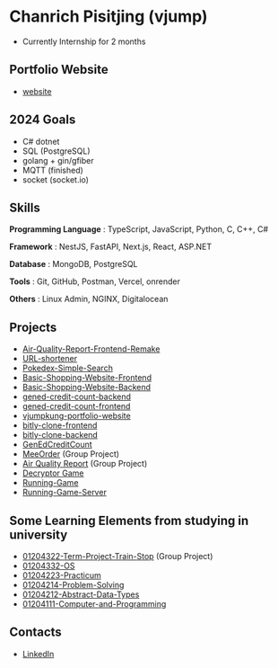 # Chanrich Pisitjing (vjump)

- Currently Internship for 2 months

## Portfolio Website
- [website](https://vjumpkung.github.io/)

## 2024 Goals

- C# dotnet
- SQL (PostgreSQL)
- golang + gin/gfiber
- MQTT (finished)
- socket (socket.io)

## Skills
**Programming Language** : TypeScript, JavaScript, Python, C, C++, C#

**Framework** : NestJS, FastAPI, Next.js, React, ASP.NET

**Database** : MongoDB, PostgreSQL

**Tools** : Git, GitHub, Postman, Vercel, onrender

**Others** : Linux Admin, NGINX, Digitalocean

## Projects

- [Air-Quality-Report-Frontend-Remake](https://github.com/Vjumpkung/Air-Quality-Report-Frontend-Remake)
- [URL-shortener](https://github.com/Vjumpkung/vjump-short-url)
- [Pokedex-Simple-Search](https://github.com/Vjumpkung/simple-pokedex-vite-react)
- [Basic-Shopping-Website-Frontend](https://github.com/Vjumpkung/basic-shopping-website-frontend/)
- [Basic-Shopping-Website-Backend](https://github.com/Vjumpkung/basic-shopping-website-backend/)
- [gened-credit-count-backend](https://github.com/Vjumpkung/gened-credit-count-backend)
- [gened-credit-count-frontend](https://github.com/Vjumpkung/gened-credit-count-frontend)
- [vjumpkung-portfolio-website](https://github.com/Vjumpkung/vjumpkung-website)
- [bitly-clone-frontend](https://github.com/Vjumpkung/bitly-clone-frontend)
- [bitly-clone-backend](https://github.com/Vjumpkung/bitly-clone-backend)
- [GenEdCreditCount](https://github.com/Vjumpkung/GenEdCreditCount)
- [MeeOrder](https://github.com/meeorder/meeorder-backend) (Group Project)
- [Air Quality Report](https://github.com/Vjumpkung/air-quality-report-backend) (Group Project)
- [Decryptor Game](https://github.com/Vjumpkung/decryptor_game)
- [Running-Game](https://github.com/Vjumpkung/Running-Game)
- [Running-Game-Server](https://github.com/Vjumpkung/Running-Game-Server)


## Some Learning Elements from studying in university

- [01204322-Term-Project-Train-Stop](https://github.com/Vjumpkung/01204322-Term-Project-Train-Stop) (Group Project)
- [01204332-OS](https://github.com/Vjumpkung/markdown_summary)
- [01204223-Practicum](https://github.com/Vjumpkung/practicum_final)
- [01204214-Problem-Solving](https://github.com/Vjumpkung/01204214-Problem-Solving)
- [01204212-Abstract-Data-Types](https://github.com/Vjumpkung/Abstract-Data-Types)
- [01204111-Computer-and-Programming](https://github.com/Vjumpkung/01204111)

## Contacts

- [LinkedIn](https://www.linkedin.com/in/chanrichpisitjing/) 
